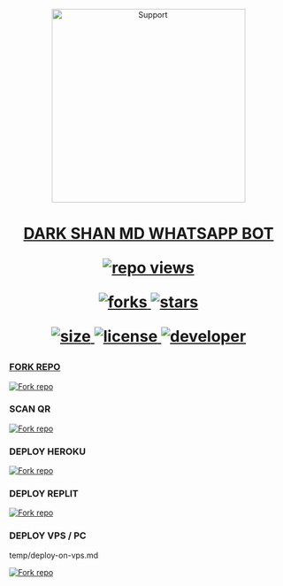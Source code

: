 </p>
<p align="center">
  <a href="https://youtube.com/@darkshanyt1">
    <img alt=Support height="350" src="https://telegra.ph/file/8c4247c94ad072eb079ff.jpg"> 
    </p>

<h1 align="center">    DARK SHAN MD WHATSAPP BOT

![repo views](https://hits.seeyoufarm.com/api/count/incr/badge.svg?url=https%3A%2F%2Fgithub.com%2Fkushansewmina2580%2FDARK-SHAN-MD&count_bg=%2379C83D&title_bg=%23555555&icon=gitpod.svg&icon_color=%23E7E7E7&title=Views&edge_flat=false)


![forks](https://img.shields.io/github/forks/Kushansewmina2580/DARK-SHAN-MD?label=Forks&style=social)
![stars](https://img.shields.io/github/stars/Kushansewmina2580/DARK-SHAN-MD?style=social)

![size](https://img.shields.io/github/repo-size/Kushansewmina2580/DARK-SHAN-MD?color=purple&label=Repo%20Size&style=plastic)
![license](https://img.shields.io/github/license/Kushansewmina2580/DARK-SHAN-MD?color=purple&label=License&style=plastic)
![developer](https://img.shields.io/static/v1?label=Author&message=DARK%20SHAN&color=purple&style=plastic)


### FORK REPO

<a href='https://github.com/kushansewmina2580/DARK-SHAN-MD/fork' target="_blank"><img alt='Fork repo' src='https://img.shields.io/badge/FORK-black?style=for-the-badge&logo=github&logoColor=white'/></a>


### SCAN QR 

<a href='COMING SOON' target="_blank"><img alt='Fork repo' src='https://img.shields.io/badge/SCAN QR CODE-brown?style=for-the-badge&logo=opencv&logoColor=white'/></a>

### DEPLOY HEROKU

<a href='https://dashboard.heroku.com/new?template=https://github.com/kushansewmina2580/DARK-SHAN-MD' target="_blank"><img alt='Fork repo' src='https://img.shields.io/badge/DEPLOY HEROKU-purple?style=for-the-badge&logo=heroku&logoColor=white'/></a>

### DEPLOY REPLIT


<a href='https://replit.com/~' target="_blank"><img alt='Fork repo' src='https://img.shields.io/badge/DEPLOY REPLIT-orange?style=for-the-badge&logo=replit&logoColor=white'/></a>

### DEPLOY VPS / PC


temp/deploy-on-vps.md

<a href='temp/deploy-on-vps.md' target="_blank"><img alt='Fork repo' src='https://img.shields.io/badge/DEPLOY VPS-orange?style=for-the-badge&logo=google&logoColor=white'/></a>
